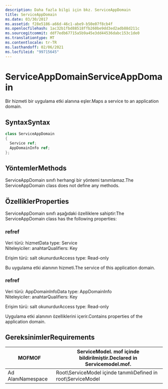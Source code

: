 ```yaml
---
description: Daha fazla bilgi için bkz. ServiceAppDomain
title: ServiceAppDomain
ms.date: 03/30/2017
ms.assetid: f28e5186-a66d-46c1-abe9-b50e07f8cb4f
ms.openlocfilehash: 1ac32b1fbd88518ffb260be9dd3ed2adb88d211c
ms.sourcegitcommit: ddf7edb67715a5b9a45e3dd44536dabc153c1de0
ms.translationtype: MT
ms.contentlocale: tr-TR
ms.lasthandoff: 02/06/2021
ms.locfileid: "99715645"
---
```

# <a name="serviceappdomain"></a><span data-ttu-id="089d1-103">ServiceAppDomain</span><span class="sxs-lookup"><span data-stu-id="089d1-103">ServiceAppDomain</span></span>

<span data-ttu-id="089d1-104">Bir hizmeti bir uygulama etki alanına eşler.</span><span class="sxs-lookup"><span data-stu-id="089d1-104">Maps a service to an application domain.</span></span>  
  
## <a name="syntax"></a><span data-ttu-id="089d1-105">Syntax</span><span class="sxs-lookup"><span data-stu-id="089d1-105">Syntax</span></span>  
  
```csharp
class ServiceAppDomain  
{  
  Service ref;  
  AppDomainInfo ref;  
};  
```  
  
## <a name="methods"></a><span data-ttu-id="089d1-106">Yöntemler</span><span class="sxs-lookup"><span data-stu-id="089d1-106">Methods</span></span>  

 <span data-ttu-id="089d1-107">ServiceAppDomain sınıfı herhangi bir yöntemi tanımlamaz.</span><span class="sxs-lookup"><span data-stu-id="089d1-107">The ServiceAppDomain class does not define any methods.</span></span>  
  
## <a name="properties"></a><span data-ttu-id="089d1-108">Özellikler</span><span class="sxs-lookup"><span data-stu-id="089d1-108">Properties</span></span>  

 <span data-ttu-id="089d1-109">ServiceAppDomain sınıfı aşağıdaki özelliklere sahiptir:</span><span class="sxs-lookup"><span data-stu-id="089d1-109">The ServiceAppDomain class has the following properties:</span></span>  
  
### <a name="ref"></a><span data-ttu-id="089d1-110">ref</span><span class="sxs-lookup"><span data-stu-id="089d1-110">ref</span></span>  

 <span data-ttu-id="089d1-111">Veri türü: hizmet</span><span class="sxs-lookup"><span data-stu-id="089d1-111">Data type: Service</span></span>  
<span data-ttu-id="089d1-112">Niteleyiciler: anahtar</span><span class="sxs-lookup"><span data-stu-id="089d1-112">Qualifiers: Key</span></span>  
  
 <span data-ttu-id="089d1-113">Erişim türü: salt okunurdur</span><span class="sxs-lookup"><span data-stu-id="089d1-113">Access type: Read-only</span></span>  
  
 <span data-ttu-id="089d1-114">Bu uygulama etki alanının hizmeti.</span><span class="sxs-lookup"><span data-stu-id="089d1-114">The service of this application domain.</span></span>  
  
### <a name="ref"></a><span data-ttu-id="089d1-115">ref</span><span class="sxs-lookup"><span data-stu-id="089d1-115">ref</span></span>  

 <span data-ttu-id="089d1-116">Veri türü: AppDomainInfo</span><span class="sxs-lookup"><span data-stu-id="089d1-116">Data type: AppDomainInfo</span></span>  
<span data-ttu-id="089d1-117">Niteleyiciler: anahtar</span><span class="sxs-lookup"><span data-stu-id="089d1-117">Qualifiers: Key</span></span>  
  
 <span data-ttu-id="089d1-118">Erişim türü: salt okunurdur</span><span class="sxs-lookup"><span data-stu-id="089d1-118">Access type: Read-only</span></span>  
  
 <span data-ttu-id="089d1-119">Uygulama etki alanının özelliklerini içerir.</span><span class="sxs-lookup"><span data-stu-id="089d1-119">Contains properties of the application domain.</span></span>  
  
## <a name="requirements"></a><span data-ttu-id="089d1-120">Gereksinimler</span><span class="sxs-lookup"><span data-stu-id="089d1-120">Requirements</span></span>  
  
|<span data-ttu-id="089d1-121">MOF</span><span class="sxs-lookup"><span data-stu-id="089d1-121">MOF</span></span>|<span data-ttu-id="089d1-122">ServiceModel. mof içinde bildirilmiştir.</span><span class="sxs-lookup"><span data-stu-id="089d1-122">Declared in Servicemodel.mof.</span></span>|  
|---------|-----------------------------------|  
|<span data-ttu-id="089d1-123">Ad Alanı</span><span class="sxs-lookup"><span data-stu-id="089d1-123">Namespace</span></span>|<span data-ttu-id="089d1-124">Root\ServiceModel içinde tanımlı</span><span class="sxs-lookup"><span data-stu-id="089d1-124">Defined in root\ServiceModel</span></span>|
